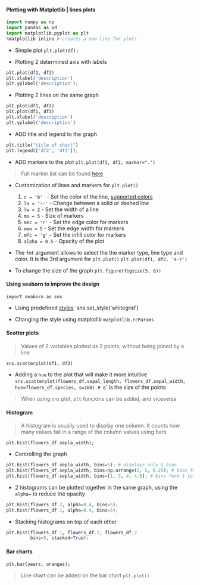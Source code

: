 #### Plotting with Matplotlib | lines plots

```python
import numpy as np
import pandas as pd
import matplotlib.pyplot as plt
%matplotlib inline # creates a new line for plots
```

- Simple plot
`plt.plot(df);`

- Plotting 2 determined axis with labels
```python
plt.plot(df1, df2)
plt.xlabel('description')
plt.yplabel('description');
```
- Plotting 2 lines on the same graph
```python
plt.plot(df1, df2)
plt.plot(df1, df3)
plt.xlabel('description')
plt.yplabel('description')
```
- ADD title and legend to the graph
```python
plt.title("title of chart")
plt.legend(['df2', 'df3']);
```
- ADD markers to the plot
`plt.plot(df1, df2, marker=".")`
> Full marker list can be found [here](https://matplotlib.org/stable/api/markers_api.html)

- Customization of lines and markers for `plt.plot()`
  1. `c = 'b' ` - Set the color of the line, [supported colors](https://matplotlib.org/stable/gallery/color/named_colors.html)
  2. `ls = '--'` - Change between a solid or dashed line
  3. `lw = 2` - Set the width of a line
  4. `ms = 5` - Size of markers
  5. `mec = 'r'` - Set the edge color for markers
  6. `mew = 5` - Set the edge width for markers
  7. `mfc = 'g'` - Set the infill color for markers
  8. `alpha = 0.5` - Opacity of the plot

- The `fmt` argument allows to select the the marker type, line type and color. It is the 3rd argument for `plt.plot()`
`plt.plot(df1, df2, 's-r')`

- To change the size of the graph
`plt.figure(figsize(5, 6))`

#### Using seaborn to improve the design
`import seaborn as sns`

- Using predefined [styles](https://seaborn.pydata.org/generated/seaborn.set_style.html)
`sns.set_style('whitegrid')

- Changing the style using matplotlib 
`matplotlib.rcParams`

#### Scatter plots
> Values of 2 variables plotted as 2 points, without being joined by a line

`sns.scatterplot(df1, df2)`

- Adding a `hue` to the plot that will make it more intuitive
`sns.scatterplot(flowers_df.sepal_length, flowers_df.sepal_width, hue=flowers_df.species, s=100) # `s` is the size of the points

> When using `sns` plot, `plt` funcions can be added, and viceversa

#### Histogram
> A histogram is usually used to display one column. It counts how many values fall in a range of the column values using bars

`plt.hist(flowers_df.sepla_width);`

- Controlling the graph
```python
plt.hist(flowers_df.sepla_width, bins=5); # displays only 5 bins
plt.hist(flowers_df.sepla_width, bins=np.arrange(2, 5, 0.25); # bins form 2 to 4, incremented by 0.25
plt.hist(flowers_df.sepla_width, bins=[1, 3, 4, 4.5]; # bins form 1 to 3, 3 to 3, and 4 to 4.5
```

- 2 histograms can be plotted together in the same graph, using the `alpha=` to reduce the opacity
```python
plt.hist(flowers_df.2, alpha=0.4, bins=5); 
plt.hist(flowers_df.1, alpha=0.4, bins=5);
```

- Stacking histograms on top of each other
```python
plt.hist(flowers_df.1, flowers_df.2, flowers_df.3
         bins=5, stacked=True);
```
#### Bar charts

`plt.bar(years, oranges);`
> Line chart can be added on the bar chart `plt.plot()`




